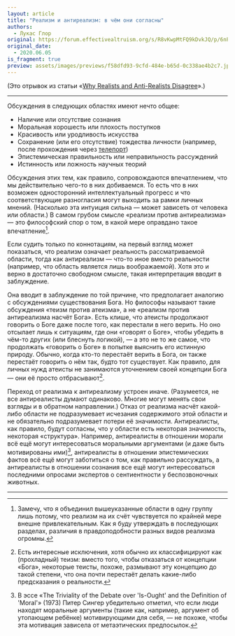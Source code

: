 ```yaml
---
layout: article
title: "Реализм и антиреализм: в чём они согласны"
authors:
  - Лукас Глор
original: https://forum.effectivealtruism.org/s/R8vKwpMtFQ9kDvkJQ/p/6nPnqXCaYsmXCtjTk#Points_of_agreement
original_date:
  - 2020.06.05
is_fragment: true
preview: assets/images/previews/f58dfd93-9cfd-484e-b65d-0c338ae4b2c7.jpg
---
```

(Это отрывок из статьи «[Why Realists and Anti-Realists Disagree](https://forum.effectivealtruism.org/s/R8vKwpMtFQ9kDvkJQ/p/6nPnqXCaYsmXCtjTk)».)

---

Обсуждения в следующих областях имеют нечто общее:

- Наличие или отсутствие сознания
- Моральная хорошесть или плохость поступков
- Красивость или уродливость искусства
- Сохранение (или его отсутствие) тождества личности (например, после прохождения через [телепорт](https://ru.wikipedia.org/wiki/%D0%9F%D0%B0%D1%80%D0%B0%D0%B4%D0%BE%D0%BA%D1%81_%D1%82%D0%B5%D0%BB%D0%B5%D0%BF%D0%BE%D1%80%D1%82%D0%B0%D1%86%D0%B8%D0%B8))
- Эпистемическая правильность или неправильность рассуждений
- Истинность или ложность научных теорий

Обсуждения этих тем, как правило, сопровождаются впечатлением, что мы действительно чего-то в них добиваемся. То есть что в них возможен односторонний интеллектуальный прогресс и что соответствующие разногласия могут выходить за рамки личных мнений. (Насколько эта интуиция сильна — может зависеть от человека или области.) В самом грубом смысле «реализм против антиреализма» — это философский спор о том, в какой мере оправдано такое впечатление[^1].

Если судить только по коннотациям, на первый взгляд может показаться, что реализм означает реальность рассматриваемой области, тогда как антиреализм — что-то иное вместо реальности (например, что область является лишь воображаемой). Хотя это и верно в достаточно свободном смысле, такая интерпретация вводит в заблуждение.

Она вводит в заблуждение по той причине, что предполагает аналогию с обсуждениями существования Бога. Но философы называют такие обсуждения «теизм против атеизма», а не «реализм против антиреализма насчёт Бога». Есть клише, что атеисты продолжают говорить о Боге даже после того, как перестали в него верить. Но оно отсылает лишь к ситуациям, где они «говорят о Боге», чтобы убедить в чём-то других (или блеснуть логикой), — а это не то же самое, что продолжать «говорить о Боге» в попытке выяснить его истинную природу. Обычно, когда кто-то перестаёт верить в Бога, он также перестаёт говорить о нём так, будто тот существует. Как правило, для личных нужд атеисты не занимаются уточнением своей концепции Бога — они её просто отбрасывают[^2].

Переход от реализма к антиреализму устроен иначе. (Разумеется, не все антиреалисты думают одинаково. Многие могут менять свои взгляды и в обратном направлении.) Отказ от реализма насчёт какой-либо области не подразумевает исчезания содержимого этой области и не обязательно подразумевает потери её значимости. Антиреалисты, как правило, будут согласны, что у области есть некоторая значимость, некоторая «структура». Например, антиреалисты в отношении морали всё ещё могут интересоваться моральными аргументами (и даже быть мотивированы ими)[^3], антиреалисты в отношении эпистемических фактов всё ещё могут заботиться о том, как правильно рассуждать, а антиреалисты в отношении сознания все ещё могут интересоваться последними опросами экспертов о сентиентности у беспозвоночных животных.

---

[^1]: Замечу, что я объединил вышеуказанные области в одну группу лишь потому, что реализм на их счёт чувствуется по крайней мере внешне привлекательным. Как я буду утверждать в последующих разделах, различия в правдоподобности разных видов реализма огромны.

[^2]: Есть интересные исключения, хотя обычно их классифицируют как (прохладный) теизм: вместо того, чтобы отказаться от концепции «Бога», некоторые теисты, похоже, размывают эту концепцию до такой степени, что она почти перестаёт делать какие-либо предсказания о реальности.

[^3]: В эссе «The Triviality of the Debate over 'Is-Ought' and the Definition of 'Moral'» (1973) Питер Сингер убедительно отметил, что если люди находят моральные аргументы (такие как, например, аргумент об утопающем ребёнке) мотивирующими для себя, — не похоже, чтобы эта мотивация зависела от метаэтических предпосылок.
